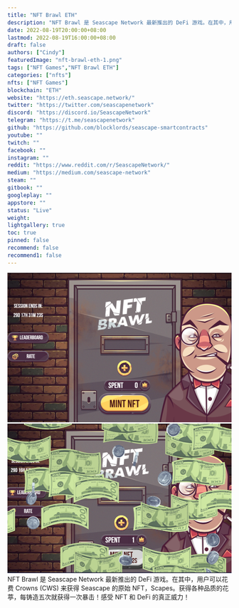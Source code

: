 ```yaml
---
title: "NFT Brawl ETH"
description: "NFT Brawl 是 Seascape Network 最新推出的 DeFi 游戏。在其中，用户可以花费 Crowns (CWS) 来获得 Seascape 的原始 NFT，Scapes。获得各种品质的花葶，每铸造五次就获得一次暴击！感受 NFT 和 DeFi 的真正威力！"
date: 2022-08-19T20:00:00+08:00
lastmod: 2022-08-19T16:00:00+08:00
draft: false
authors: ["Cindy"]
featuredImage: "nft-brawl-eth-1.png"
tags: ["NFT Games","NFT Brawl ETH"]
categories: ["nfts"]
nfts: ["NFT Games"]
blockchain: "ETH"
website: "https://eth.seascape.network/"
twitter: "https://twitter.com/seascapenetwork"
discord: "https://discord.io/SeascapeNetwork"
telegram: "https://t.me/seascapenetwork"
github: "https://github.com/blocklords/seascape-smartcontracts"
youtube: ""
twitch: ""
facebook: ""
instagram: ""
reddit: "https://www.reddit.com/r/SeascapeNetwork/"
medium: "https://medium.com/seascape-network"
steam: ""
gitbook: ""
googleplay: ""
appstore: ""
status: "Live"
weight: 
lightgallery: true
toc: true
pinned: false
recommend: false
recommend1: false
---
```

![img](2c9649d0ca648f9148fa89f02cff34e.png)![img](62b39c6a3d3072517860af0447cc7b1f.png)NFT Brawl 是 Seascape Network 最新推出的 DeFi 游戏。在其中，用户可以花费 Crowns (CWS) 来获得 Seascape 的原始 NFT，Scapes。获得各种品质的花葶，每铸造五次就获得一次暴击！感受 NFT 和 DeFi 的真正威力！